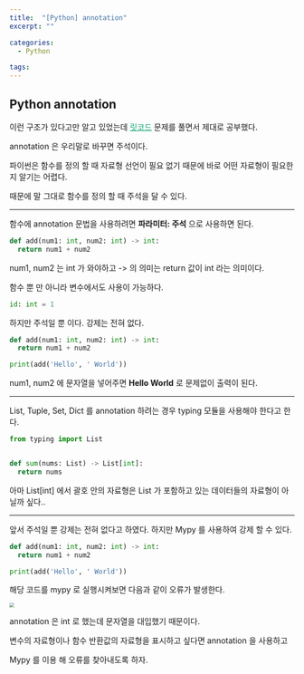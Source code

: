 ```yaml
---
title:  "[Python] annotation"
excerpt: ""

categories:
  - Python

tags:
---
```


## Python annotation

이런 구조가 있다고만 알고 있었는데 <a href="https://leetcode.com/" style="color:#0FA678">릿코드</a> 문제를 풀면서 제대로 공부했다.

annotation 은 우리말로 바꾸면 주석이다.

파이썬은 함수를 정의 할 때 자료형 선언이 필요 없기 때문에 바로 어떤 자료형이 필요한지 알기는 어렵다.

때문에 말 그대로 함수를 정의 할 때 주석을 달 수 있다.

---

함수에 annotation 문법을 사용하려면 **파라미터: 주석** 으로 사용하면 된다.

```python
def add(num1: int, num2: int) -> int:
  return num1 + num2
```

num1, num2 는 int 가 와야하고 -> 의 의미는 return 값이 int 라는 의미이다.

함수 뿐 만 아니라 변수에서도 사용이 가능하다.

```python
id: int = 1
```

하지만 주석일 뿐 이다. 강제는 전혀 없다.

```python
def add(num1: int, num2: int) -> int:
  return num1 + num2

print(add('Hello', ' World'))
```

num1, num2 에 문자열을 넣어주면 **Hello World** 로 문제없이 출력이 된다.

---

List, Tuple, Set, Dict 를 annotation 하려는 경우 typing 모듈을 사용해야 한다고 한다.

```python
from typing import List


def sum(nums: List) -> List[int]:
  return nums
```

아마 List[int] 에서 괄호 안의 자료형은 List 가 포함하고 있는 데이터들의 자료형이 아닐까 싶다..

---

앞서 주석일 뿐 강제는 전혀 없다고 하였다. 하지만 Mypy 를 사용하여 강제 할 수 있다.

```python
def add(num1: int, num2: int) -> int:
  return num1 + num2

print(add('Hello', ' World'))
```

해당 코드를 mypy 로 실행시켜보면 다음과 같이 오류가 발생한다.

<img src="https://nam-ki-bok.github.io/assets/images/language/p_3.png" style="zoom:50%;" />

annotation 은 int 로 했는데 문자열을 대입했기 때문이다.

변수의 자료형이나 함수 반환값의 자료형을 표시하고 싶다면 annotation 을 사용하고

Mypy 를 이용 해 오류를 찾아내도록 하자.

